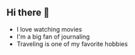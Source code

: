 ## Hi there 👋

- I love watching movies
- I'm a big fan of journaling 
- Traveling is one of my favorite hobbies
